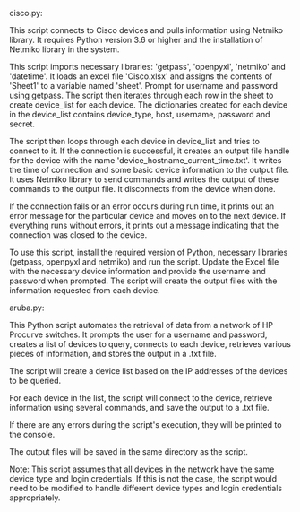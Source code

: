 cisco.py:

This script connects to Cisco devices and pulls information using Netmiko library. It requires Python version 3.6 or higher and the installation of Netmiko library in the system.


This script imports necessary libraries: 'getpass', 'openpyxl', 'netmiko' and 'datetime'. It loads an excel file 'Cisco.xlsx' and assigns the contents of 'Sheet1' to a variable named 'sheet'. Prompt for username and password using getpass. The script then iterates through each row in the sheet to create device_list for each device. The dictionaries created for each device in the device_list contains device_type, host, username, password and secret. 


The script then loops through each device in device_list and tries to connect to it. If the connection is successful, it creates an output file handle for the device with the name 'device_hostname_current_time.txt'. It writes the time of connection and some basic device information to the output file. It uses Netmiko library to send commands and writes the output of these commands to the output file. It disconnects from the device when done. 


If the connection fails or an error occurs during run time, it prints out an error message for the particular device and moves on to the next device. If everything runs without errors, it prints out a message indicating that the connection was closed to the device.


To use this script, install the required version of Python, necessary libraries (getpass, openpyxl and netmiko) and run the script. Update the Excel file with the necessary device information and provide the username and password when prompted. The script will create the output files with the information requested from each device.







aruba.py:

This Python script automates the retrieval of data from a network of HP Procurve switches. It prompts the user for a username and password, creates a list of devices to query, connects to each device, retrieves various pieces of information, and stores the output in a .txt file.

The script will create a device list based on the IP addresses of the devices to be queried.

For each device in the list, the script will connect to the device, retrieve information using several commands, and save the output to a .txt file.

If there are any errors during the script's execution, they will be printed to the console.

The output files will be saved in the same directory as the script.

Note:
This script assumes that all devices in the network have the same device type and login credentials. If this is not the case, the script would need to be modified to handle different device types and login credentials appropriately.

